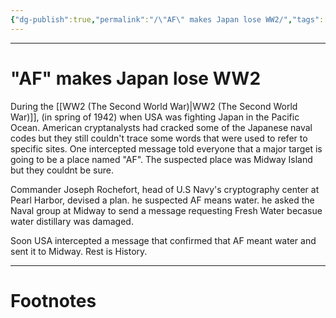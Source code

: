 ```yaml
---
{"dg-publish":true,"permalink":"/\"AF\" makes Japan lose WW2/","tags":["CyberSec","Military","History"]}
---
```



---
# "AF" makes Japan lose WW2
During the [[WW2 (The Second World War)\|WW2 (The Second World War)]], (in spring of 1942) when USA was fighting Japan in the Pacific Ocean. American cryptanalysts had cracked some of the Japanese naval codes but they still couldn't trace some words that were used to refer to specific sites. One intercepted message told everyone that a major target is going to be a place named "AF". The suspected place was Midway Island but they couldnt be sure.

Commander Joseph Rochefort, head of U.S Navy's cryptography center at Pearl Harbor, devised a plan. he suspected AF means water. he asked the Naval group at Midway to send a message requesting Fresh Water becasue water distillary was damaged.

Soon USA intercepted a message that confirmed that AF meant water and sent it to Midway.
Rest is History.

---
# Footnotes